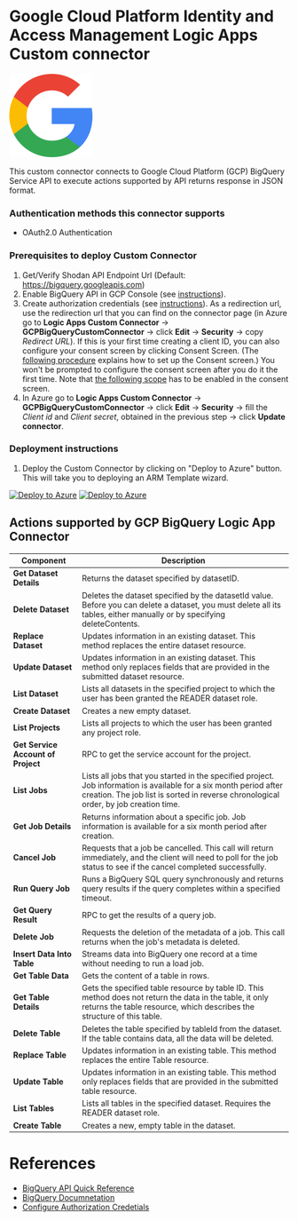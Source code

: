 # Google Cloud Platform Identity and Access Management Logic Apps Custom connector

<img src="../../google_logo.svg" alt="Google" style="width:150px; height:150px"/><br>

This custom connector connects to Google Cloud Platform (GCP) BigQuery Service API to execute actions supported by API returns response in JSON format.

### Authentication methods this connector supports

*  OAuth2.0 Authentication

### Prerequisites to deploy Custom Connector 
1. Get/Verify Shodan API Endpoint Url (Default: https://bigquery.googleapis.com)
2. Enable BigQuery API in GCP Console (see [instructions](https://developers.google.com/identity/protocols/oauth2/web-server#enable-apis)).
3. Create authorization credentials (see [instructions](https://developers.google.com/identity/protocols/oauth2/web-server#creatingcred)). As a redirection url, use the redirection url that you can find on the connector page (in Azure go to **Logic Apps Custom Connector** -> **GCPBigQueryCustomConnector** -> click **Edit** -> **Security** -> copy *Redirect URL*). If this is your first time creating a client ID, you can also configure your consent screen by clicking Consent Screen. (The [following procedure](https://support.google.com/cloud/answer/6158849?hl=en#userconsent) explains how to set up the Consent screen.) You won't be prompted to configure the consent screen after you do it the first time. Note that [the following scope](https://developers.google.com/identity/protocols/oauth2/scopes#iam) has to be enabled in the consent screen.
4. In Azure go to **Logic Apps Custom Connector** -> **GCPBigQueryCustomConnector** -> click **Edit** -> **Security** -> fill the *Client id* and *Client secret*, obtained in the previous step -> click **Update connector**.


### Deployment instructions 
1. Deploy the Custom Connector by clicking on "Deploy to Azure" button. This will take you to deploying an ARM Template wizard.

[![Deploy to Azure](https://aka.ms/deploytoazurebutton)](https://portal.azure.com/#create/Microsoft.Template/uri/https%3A%2F%2Fraw.githubusercontent.com%2FAzure%2FAzure-Sentinel%2Fmaster%2FSolutions%2FGoogleCloudPlatformIAM%2FPlaybooks%2FGCP_IAMConnector%2Fazuredeploy.json) [![Deploy to Azure](https://aka.ms/deploytoazuregovbutton)](https://portal.azure.us/#create/Microsoft.Template/uri/https%3A%2F%2Fraw.githubusercontent.com%2FAzure%2FAzure-Sentinel%2Fmaster%2FSolutions%2FGoogleCloudPlatformIAM%2FPlaybooks%2FGCP_IAMConnector%2Fazuredeploy.json)


## Actions supported by GCP BigQuery Logic App Connector

| **Component** | **Description** |
| --------- | -------------- |
| **Get Dataset Details** | Returns the dataset specified by datasetID. |
| **Delete Dataset** | Deletes the dataset specified by the datasetId value. Before you can delete a dataset, you must delete all its tables, either manually or by specifying deleteContents. |
| **Replace Dataset** | Updates information in an existing dataset. This method replaces the entire dataset resource. |
| **Update Dataset** | Updates information in an existing dataset. This method only replaces fields that are provided in the submitted dataset resource. |
| **List Dataset** | Lists all datasets in the specified project to which the user has been granted the READER dataset role. |
| **Create Dataset** | Creates a new empty dataset. |
| **List Projects** | Lists all projects to which the user has been granted any project role. |
| **Get Service Account of Project** | RPC to get the service account for the project. |
| **List Jobs** | Lists all jobs that you started in the specified project. Job information is available for a six month period after creation. The job list is sorted in reverse chronological order, by job creation time. |
| **Get Job Details** | Returns information about a specific job. Job information is available for a six month period after creation. |
| **Cancel Job** | Requests that a job be cancelled. This call will return immediately, and the client will need to poll for the job status to see if the cancel completed successfully. |
| **Run Query Job** | Runs a BigQuery SQL query synchronously and returns query results if the query completes within a specified timeout. |
| **Get Query Result** | RPC to get the results of a query job. |
| **Delete Job** | Requests the deletion of the metadata of a job. This call returns when the job's metadata is deleted. |
| **Insert Data Into Table** | Streams data into BigQuery one record at a time without needing to run a load job. |
| **Get Table Data** | Gets the content of a table in rows. |
| **Get Table Details** | Gets the specified table resource by table ID. This method does not return the data in the table, it only returns the table resource, which describes the structure of this table. |
| **Delete Table** | Deletes the table specified by tableId from the dataset. If the table contains data, all the data will be deleted. |
| **Replace Table** | Updates information in an existing table. This method replaces the entire Table resource. |
| **Update Table** | Updates information in an existing table. This method only replaces fields that are provided in the submitted table resource. |
| **List Tables** | Lists all tables in the specified dataset. Requires the READER dataset role. |
| **Create Table** | Creates a new, empty table in the dataset. |


#  References
 - [BigQuery API Quick Reference](https://cloud.google.com/bigquery/docs/reference/rest)
 - [BigQuery Documnetation](https://cloud.google.com/bigquery/docs)
 - [Configure Authorization Credetials](https://developers.google.com/identity/protocols/oauth2/web-server#creatingcred)
